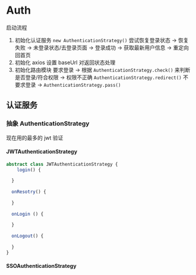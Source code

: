 # Auth

启动流程

1. 初始化认证服务
	```new AuthenticationStrategy()```
	尝试恢复登录状态
		-> 恢复失败 -> 未登录状态/去登录页面
		-> 登录成功 -> 获取最新用户信息 -> 重定向回首页
2. 初始化 axios
	设置 baseUrl 对返回状态处理
3. 初始化路由模块
	要求登录
		-> 根据 `AuthenticationStrategy.check()` 来判断是否登录/符合权限 
		-> 权限不正确 `AuthenticationStrategy.redirect()`
	不要求登录
		-> `AuthenticationStrategy.pass()`

## 认证服务

### 抽象 AuthenticationStrategy 

现在用的最多的 jwt 验证

#### JWTAuthenticationStrategy

```typescript
abstract class JWTAuthenticationStrategy {
	login() {
    
  }
  
  onResotry() {
    
  }
  
  onLogin () {
    
  }
  
  onLogout() {
    
  }
}
```

#### SSOAuthenticationStrategy

